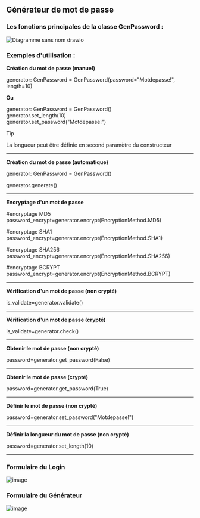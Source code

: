 ## Générateur de mot de passe


### Les fonctions principales de la classe GenPassword :


![Diagramme sans nom drawio](https://github.com/pat13310/GenPassword/assets/122201455/3eea476e-d281-45a7-b4fc-04a50c449d03)

### Exemples d'utilisation :

**Création du mot de passe (manuel)**

generator: GenPassword = GenPassword(password="Motdepasse!", length=10)  
   
**Ou**   

generator: GenPassword = GenPassword()     
generator.set_length(10)   
generator.set_password("Motdepasse!")   

> [!TIP]
> La longueur peut être définie en second paramètre du constructeur
***
**Création du mot de passe (automatique)**

generator: GenPassword = GenPassword()

generator.generate()
***

**Encryptage d'un mot de passe**
 
 #encryptage MD5    
 password_encrypt=generator.encrypt(EncryptionMethod.MD5)
 
 #encryptage SHA1  
 password_encrypt=generator.encrypt(EncryptionMethod.SHA1)
 
#encryptage SHA256    
 password_encrypt=generator.encrypt(EncryptionMethod.SHA256)

#encryptage BCRYPT  
password_encrypt=generator.encrypt(EncryptionMethod.BCRYPT)

***
**Vérification d'un mot de passe (non crypté)**

is_validate=generator.validate()
***
**Vérification d'un mot de passe (crypté)**

is_validate=generator.check()
***
**Obtenir le mot de passe (non crypté)**

password=generator.get_password(False)
***
**Obtenir le mot de passe (crypté)**

password=generator.get_password(True)
***
**Définir le mot de passe (non crypté)**

password=generator.set_password("Motdepasse!")
***
**Définir la longueur du mot de passe (non crypté)**

password=generator.set_length(10)
***
### Formulaire du Login

![image](https://github.com/pat13310/GenPassword/assets/122201455/6eddd2b3-65e0-46d4-8691-87cb268b1b81)


### Formulaire du Générateur 

![image](https://github.com/pat13310/GenPassword/assets/122201455/f44b5ab3-e0a6-42ad-a508-84f1bf1f4a46)






